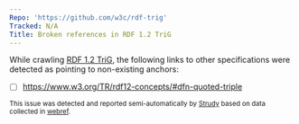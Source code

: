 ```yaml
---
Repo: 'https://github.com/w3c/rdf-trig'
Tracked: N/A
Title: Broken references in RDF 1.2 TriG
---
```


While crawling [RDF 1.2 TriG](https://w3c.github.io/rdf-trig/spec/), the following links to other specifications were detected as pointing to non-existing anchors:
* [ ] https://www.w3.org/TR/rdf12-concepts/#dfn-quoted-triple

<sub>This issue was detected and reported semi-automatically by [Strudy](https://github.com/w3c/strudy/) based on data collected in [webref](https://github.com/w3c/webref/).</sub>

